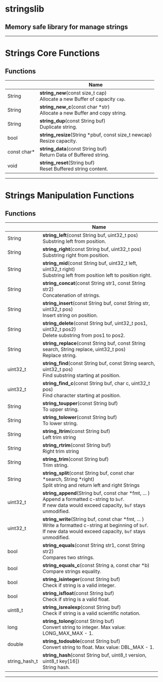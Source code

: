 # stringslib
## Memory safe library for manage strings 

-------------------------------

# Strings Core Functions

## Functions

|                | Name                                                                         |
| -------------- | ---------------------------------------------------------------------------- |
| String         | **string_new**(const size_t cap)<br>Allocate a new Buffer of capacity `cap`. |
| String         | **string_new_c**(const char *str)<br>Allocate a new Buffer and copy string.  |
| String         | **string_dup**(const String buf)<br>Duplicate string.                        |
| bool           | **string_resize**(String *pbuf, const size_t newcap)<br>Resize capacity.     |
| const char*    | **string_data**(const String buf)<br>Return Data of Buffered string.         |
| void           | **string_reset**(String buf)<br>Reset Buffered string content.               |

-------------------------------

# Strings Manipulation Functions

## Functions

|                | Name                                                                                                                     |
| -------------- | ------------------------------------------------------------------------------------------------------------------------ |
| String         | **string_left**(const String buf, uint32_t pos)<br>Substring left from position.                                         |
| String         | **string_right**(const String buf, uint32_t pos)<br>Substring right from position.                                       |
| String         | **string_mid**(const String buf, uint32_t left, uint32_t right)<br>Substring left from position left to position right.  |
| String         | **string_concat**(const String str1, const String str2)<br>Concatenation of strings.                                     |
| String         | **string_insert**(const String buf, const String str, uint32_t pos)<br>Insert string on position.                        |
| String         | **string_delete**(const String buf, uint32_t pos1, uint32_t pos2)<br>Delete substring from pos1 to pos2.                 |
| String         | **string_replace**(const String buf, const String search, String replace, uint32_t pos)<br>Replace string.               |
| uint32_t       | **string_find**(const String buf, const String search, uint32_t pos)<br>Find substring starting at position.             |
| uint32_t       | **string_find_c**(const String buf, char c, uint32_t pos)<br>Find character starting at position.                        |
| String         | **string_toupper**(const String buf)<br>To upper string.                                                                 |
| String         | **string_tolower**(const String buf)<br>To lower string.                                                                 |
| String         | **string_ltrim**(const String buf)<br>Left trim string                                                                   |
| String         | **string_rtrim**(const String buf)<br>Right trim string                                                                  |
| String         | **string_trim**(const String buf)<br>Trim string.                                                                        |
| String         | **string_split**(const String buf, const char *search, String *right)<br>Split string and return left and right Strings  |
| uint32_t       | **string_append**(String buf, const char *fmt, ... )<br>Append a formatted c-string to `buf`.<br>If new data would exceed capacity, `buf` stays unmodified.  |
| uint32_t       | **string_write**(String buf, const char *fmt, ... )<br>Write a formatted c-string at beginning of `buf`.<br>If new data would exceed capacity, `buf` stays unmodified.  |
| bool           | **string_equals**(const String str1, const String str2)<br>Compares two strings.                                         |
| bool           | **string_equals_c**(const String a, const char *b)<br>Compare strings equality.                                          |
| bool           | **string_isinteger**(const String buf)<br>Check if string is a valid integer.                                            |
| bool           | **string_isfloat**(const String buf)<br>Check if string is a valid float.                                                |
| uint8_t        | **string_isrealexp**(const String buf)<br>Check if string is a valid scientific notation.                                |
| long           | **string_tolong**(const String buf)<br>Convert string to integer. Max value: LONG_MAX_MAX - 1.                           |
| double         | **string_todouble**(const String buf)<br>Convert string to float. Max value: DBL_MAX - 1.                                |
| string_hash_t  | **string_hash**(const String buf, uint8_t version, uint8_t key[16])<br>String hash.                                      |

-------------------------------

